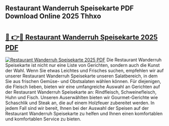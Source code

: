 ## Restaurant Wanderruh Speisekarte PDF Download Online 2025 Thhxo

# <h2><a href="http://gcbe0id.nevu.top/?p=Restaurant+Wanderruh+Speisekarte">🔗 👉🔴 Restaurant Wanderruh Speisekarte 2025 PDF</a></h2>

[![Restaurant Wanderruh Speisekarte 2025 PDF](https://i.imgur.com/dBaPXMq.png)](http://gcbe0id.nevu.top/?p=Restaurant+Wanderruh+Speisekarte)
Die Restaurant Wanderruh Speisekarte ist nicht nur eine Liste von Gerichten, sondern auch die Kunst der Wahl. Wenn Sie etwas Leichtes und Frisches suchen, empfehlen wir auf unserer Restaurant Wanderruh Speisekarte unseren Salatbereich, in dem Sie aus frischen Gemüse- und Obstsalaten wählen können. Für diejenigen, die Fleisch lieben, bieten wir eine umfangreiche Auswahl an Gerichten auf der Restaurant Wanderruh Speisekarte an: Rindfleisch, Schweinefleisch, Huhn und Fisch. Unseren Auserwählten bieten wir Gourmet-Gerichte wie Schaschlik und Steak an, die auf einem Holzfeuer zubereitet werden. In jedem Fall sind wir bereit, Ihnen bei der Auswahl der Speisen auf der Restaurant Wanderruh Speisekarte zu helfen und Ihnen einen komfortablen und komfortablen Service zu bieten.
